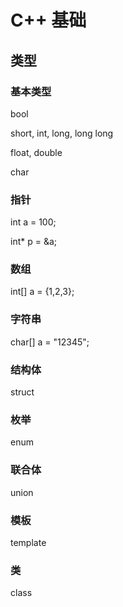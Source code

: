 # C++ 基础

## 类型

### 基本类型

bool

short, int, long, long long

float, double

char

### 指针

int a = 100;

int* p = &a;

### 数组

int[] a = {1,2,3};

### 字符串

char[] a = "12345";

### 结构体

struct

### 枚举

enum

### 联合体

union

### 模板

template

### 类

class